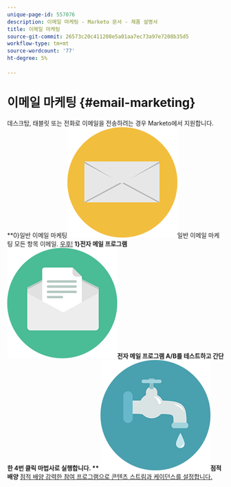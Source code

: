 ```yaml
---
unique-page-id: 557076
description: 이메일 마케팅 - Marketo 문서 - 제품 설명서
title: 이메일 마케팅
source-git-commit: 26573c20c411208e5a01aa7ec73a97e7208b35d5
workflow-type: tm+mt
source-wordcount: '77'
ht-degree: 5%

---
```



# 이메일 마케팅 {#email-marketing}

데스크탑, 태블릿 또는 전화로 이메일을 전송하려는 경우 Marketo에서 지원합니다.
**0}일반 이메일 마케팅![일반 이메일 마케팅** ](assets/office-27.png)일반 이메일 마케팅 모든 항목 이메일. [ 우후!](https://docs.marketo.com/display/DOCS/General)     **1}전자 메일 프로그램![전자 메일 프로그램** ](assets/chat-messages-10.png)전자 메일 프로그램 A/B를 테스트하고 간단한 4번 클릭 마법사로 실행합니다.[](https://docs.marketo.com/display/DOCS/Email+Programs)     ** ![점적 배양](assets/ecology-14.png)점적 배양** [점적 배양 강력한 참여 프로그램으로 콘텐츠 스트림과 케이던스를 설정합니다.](https://docs.marketo.com/display/DOCS/Drip+Nurturing)
